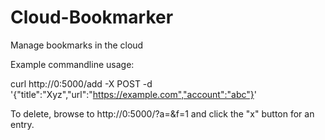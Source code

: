 # Cloud-Bookmarker
Manage bookmarks in the cloud

Example commandline usage:

curl http://0:5000/add -X POST -d '{"title":"Xyz","url":"https://example.com","account":"abc"}'

To delete, browse to http://0:5000/?a=<your-account>&f=1 and click the "x" button for an entry.
